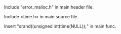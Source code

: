 Include "error_malloc.h" in main header file.

Include <time.h> in main source file.

Insert "srand((unsigned int)time(NULL));" in main func.
